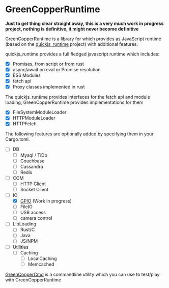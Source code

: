 # GreenCopperRuntime

**Just to get thing clear straight away, this is a very much work in progress project, nothing is definitive, it might never become definitive**

GreenCopperRuntime is a library for which provides as JavaScript runtime (based on the [quickjs_runtime](https://github.com/HiRoFa/quickjs_es_runtime) project) with additional features.

quickjs_runtime provides a full fledged javascript runtime which includes:
* [x] Promises, from script or from rust
* [x] async/await on eval or Promise resolution
* [x] ES6 Modules
* [x] fetch api
* [x] Proxy classes implemented in rust

The quickjs_runtime provides interfaces for the fetch api and module loading, GreenCopperRuntime provides implementations for them
* [x] FileSystemModuleLoader
* [x] HTTPModuleLoader
* [x] HTTPFetch

The following features are optionally added by specifying them in your Cargo.toml.
* [ ] DB
    * [ ] Mysql / TiDb
    * [ ] Couchbase
    * [ ] Cassandra
    * [ ] Redis
* [ ] COM
    * [ ] HTTP Client
    * [ ] Socket Client
* [ ] IO
    * [x] [GPIO](https://hirofa.github.io/GreenCopperRuntime/green_copper_runtime/modules/io/gpio) (Work in progress)
    * [ ] FileIO
    * [ ] USB access
    * [ ] camera control
* [ ] LibLoading
    * [ ] Rust/C
    * [ ] Java
    * [ ] JS/NPM
* [ ] Utilities
    * [ ] Caching
      * [ ] LocalCaching
      * [ ] Memcached

[GreenCopperCmd](https://github.com/HiRoFa/GreenCopperCmd) is a commandline utility which you can use to test/play with GreenCopperRuntime 
